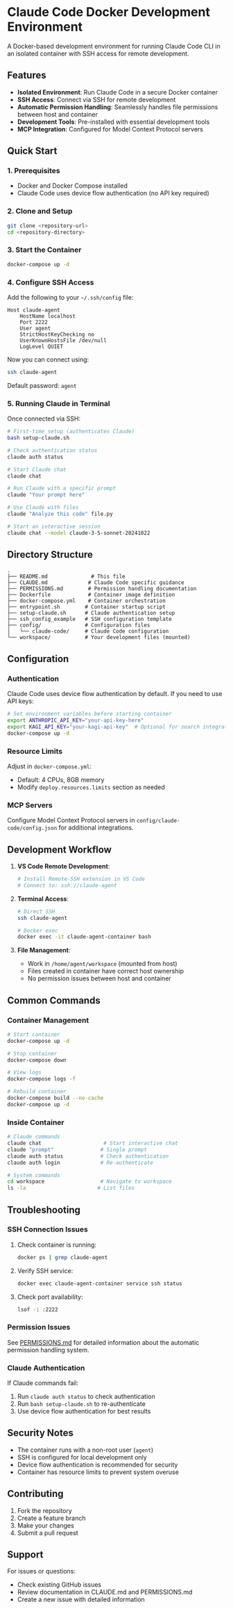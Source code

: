 # Claude Code Docker Development Environment

A Docker-based development environment for running Claude Code CLI in an isolated container with SSH access for remote development.

## Features

- **Isolated Environment**: Run Claude Code in a secure Docker container
- **SSH Access**: Connect via SSH for remote development
- **Automatic Permission Handling**: Seamlessly handles file permissions between host and container
- **Development Tools**: Pre-installed with essential development tools
- **MCP Integration**: Configured for Model Context Protocol servers

## Quick Start

### 1. Prerequisites

- Docker and Docker Compose installed
- Claude Code uses device flow authentication (no API key required)

### 2. Clone and Setup

```bash
git clone <repository-url>
cd <repository-directory>
```

### 3. Start the Container

```bash
docker-compose up -d
```

### 4. Configure SSH Access

Add the following to your `~/.ssh/config` file:

```
Host claude-agent
    HostName localhost
    Port 2222
    User agent
    StrictHostKeyChecking no
    UserKnownHostsFile /dev/null
    LogLevel QUIET
```

Now you can connect using:
```bash
ssh claude-agent
```

Default password: `agent`

### 5. Running Claude in Terminal

Once connected via SSH:

```bash
# First-time setup (authenticates Claude)
bash setup-claude.sh

# Check authentication status
claude auth status

# Start Claude chat
claude chat

# Run Claude with a specific prompt
claude "Your prompt here"

# Use Claude with files
claude "Analyze this code" file.py

# Start an interactive session
claude chat --model claude-3-5-sonnet-20241022
```

## Directory Structure

```
.
├── README.md              # This file
├── CLAUDE.md             # Claude Code specific guidance
├── PERMISSIONS.md        # Permission handling documentation
├── Dockerfile            # Container image definition
├── docker-compose.yml    # Container orchestration
├── entrypoint.sh        # Container startup script
├── setup-claude.sh      # Claude authentication setup
├── ssh_config_example   # SSH configuration template
├── config/              # Configuration files
│   └── claude-code/     # Claude Code configuration
└── workspace/           # Your development files (mounted)
```

## Configuration

### Authentication

Claude Code uses device flow authentication by default. If you need to use API keys:

```bash
# Set environment variables before starting container
export ANTHROPIC_API_KEY="your-api-key-here"
export KAGI_API_KEY="your-kagi-api-key"  # Optional for search integration
docker-compose up -d
```

### Resource Limits

Adjust in `docker-compose.yml`:
- Default: 4 CPUs, 8GB memory
- Modify `deploy.resources.limits` section as needed

### MCP Servers

Configure Model Context Protocol servers in `config/claude-code/config.json` for additional integrations.

## Development Workflow

1. **VS Code Remote Development**:
   ```bash
   # Install Remote-SSH extension in VS Code
   # Connect to: ssh://claude-agent
   ```

2. **Terminal Access**:
   ```bash
   # Direct SSH
   ssh claude-agent
   
   # Docker exec
   docker exec -it claude-agent-container bash
   ```

3. **File Management**:
   - Work in `/home/agent/workspace` (mounted from host)
   - Files created in container have correct host ownership
   - No permission issues between host and container

## Common Commands

### Container Management

```bash
# Start container
docker-compose up -d

# Stop container
docker-compose down

# View logs
docker-compose logs -f

# Rebuild container
docker-compose build --no-cache
docker-compose up -d
```

### Inside Container

```bash
# Claude commands
claude chat                    # Start interactive chat
claude "prompt"               # Single prompt
claude auth status            # Check authentication
claude auth login             # Re-authenticate

# System commands
cd workspace                  # Navigate to workspace
ls -la                       # List files
```

## Troubleshooting

### SSH Connection Issues

1. Check container is running:
   ```bash
   docker ps | grep claude-agent
   ```

2. Verify SSH service:
   ```bash
   docker exec claude-agent-container service ssh status
   ```

3. Check port availability:
   ```bash
   lsof -i :2222
   ```

### Permission Issues

See [PERMISSIONS.md](PERMISSIONS.md) for detailed information about the automatic permission handling system.

### Claude Authentication

If Claude commands fail:
1. Run `claude auth status` to check authentication
2. Run `bash setup-claude.sh` to re-authenticate
3. Use device flow authentication for best results

## Security Notes

- The container runs with a non-root user (`agent`)
- SSH is configured for local development only
- Device flow authentication is recommended for security
- Container has resource limits to prevent system overuse

## Contributing

1. Fork the repository
2. Create a feature branch
3. Make your changes
4. Submit a pull request

## Support

For issues or questions:
- Check existing GitHub issues
- Review documentation in CLAUDE.md and PERMISSIONS.md
- Create a new issue with detailed information